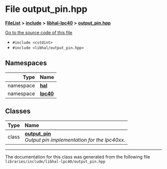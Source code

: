 

# File output\_pin.hpp



[**FileList**](files.md) **>** [**include**](dir_cba0faac6e93618a6e2539705915bd70.md) **>** [**libhal-lpc40**](dir_2fff134b595a3a874b0307aab0eea726.md) **>** [**output\_pin.hpp**](libhal-lpc40_2output__pin_8hpp.md)

[Go to the source code of this file](libhal-lpc40_2output__pin_8hpp_source.md)



* `#include <cstdint>`
* `#include <libhal/output_pin.hpp>`













## Namespaces

| Type | Name |
| ---: | :--- |
| namespace | [**hal**](namespacehal.md) <br> |
| namespace | [**lpc40**](namespacehal_1_1lpc40.md) <br> |


## Classes

| Type | Name |
| ---: | :--- |
| class | [**output\_pin**](classhal_1_1lpc40_1_1output__pin.md) <br>_Output pin implementation for the lpc40xx._  |



















































------------------------------
The documentation for this class was generated from the following file `libraries/include/libhal-lpc40/output_pin.hpp`

